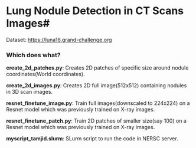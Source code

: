 # Lung Nodule Detection in CT Scans Images#



Dataset: https://luna16.grand-challenge.org

### Which does what?

**create_2d_patches.py**: Creates 2D patches of specific size around nodule coordinates(World coordinates).

**create_2d_images.py**: Creates 2D full image(512x512) containing nodules in 3D scan images.

**resnet_finetune_image.py**: Train full images(downscaled to 224x224) on a Resnet model which was previously trained on X-ray images.

**resnet_finetune_patch.py**: Train 2D patches of smaller size(say 100) on a Resnet model which was previously trained on X-ray images.

**myscript_tamjid.slurm**: SLurm script to run the code in NERSC server.
